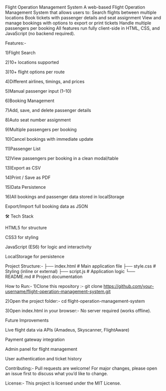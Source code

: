 Flight Operation Management System A web-based Flight Operation Management System that allows users to: Search flights between multiple locations Book tickets with passenger details and seat assignment View and manage bookings with options to export or print tickets Handle multiple passengers per booking All features run fully client-side in HTML, CSS, and JavaScript (no backend required).

Features:-

1)Flight Search

2)10+ locations supported

3)10+ flight options per route

4)Different airlines, timings, and prices

5)Manual passenger input (1–10)

6)Booking Management

7)Add, save, and delete passenger details

8)Auto seat number assignment

9)Multiple passengers per booking

10)Cancel bookings with immediate update

11)Passenger List

12)View passengers per booking in a clean modal/table

13)Export as CSV

14)Print / Save as PDF

15)Data Persistence

16)All bookings and passenger data stored in localStorage

Export/Import full booking data as JSON

🛠️ Tech Stack

HTML5 for structure

CSS3 for styling

JavaScript (ES6) for logic and interactivity

LocalStorage for persistence



Project Structure:- 
├── index.html   # Main application file
├── style.css    # Styling (inline or external)
├── script.js    # Application logic
└── README.md    # Project documentation


How to Run:-
1)Clone this repository :-
git clone https://github.com/your-username/flight-operation-management-system.git

2)Open the project folder:-
cd flight-operation-management-system

3)Open index.html in your browser:-
No server required (works offline).

Future Improvements

Live flight data via APIs (Amadeus, Skyscanner, FlightAware)

Payment gateway integration

Admin panel for flight management

User authentication and ticket history


Contributing:-
Pull requests are welcome! For major changes, please open an issue first to discuss what you’d like to change.

License:-
This project is licensed under the MIT License.

